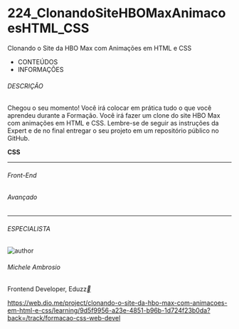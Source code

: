 # 224_ClonandoSiteHBOMaxAnimacoesHTML_CSS
Clonando o Site da HBO Max com Animações em HTML e CSS



- CONTEÚDOS
- INFORMAÇÕES

###### DESCRIÇÃO

Chegou o seu momento! Você irá colocar em prática tudo o que você aprendeu durante a Formação. Você irá fazer um clone do site HBO Max com animações em HTML e CSS. Lembre-se de seguir as instruções da Expert e de no final entregar o seu projeto em um repositório público no GitHub.

**CSS**

------

###### Front-End

###### Avançado

------

###### ESPECIALISTA

![author](https://hermes.digitalinnovation.one/users/author/photos/527e9db7-5cae-410e-972e-a1c5e3b92f4e.jpg)

###### Michele Ambrosio

Frontend Developer, Eduzz[**](https://www.linkedin.com/in/michele-ambrosio-a4899661/)



https://web.dio.me/project/clonando-o-site-da-hbo-max-com-animacoes-em-html-e-css/learning/9d5f9956-a23e-4851-b96b-1d724f23b0da?back=/track/formacao-css-web-devel
